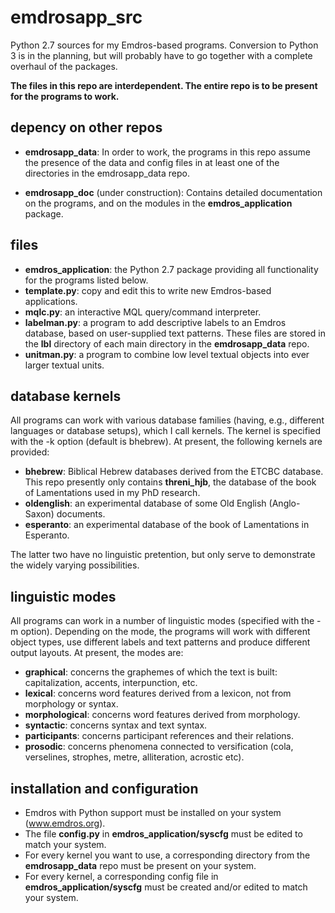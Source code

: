 # emdrosapp_src
Python 2.7 sources for my Emdros-based programs.
Conversion to Python 3 is in the planning, but will probably have
to go together with a complete overhaul of the packages.

**The files in this repo are interdependent. The entire repo is to be
present for the programs to work.**

## depency on other repos
* **emdrosapp_data**: In order to work, the programs in this repo assume the presence of
the data and config files in at least one of the directories in 
the emdrosapp_data repo.

* **emdrosapp_doc** (under construction): Contains detailed documentation on the programs, and on the modules in the **emdros_application** package.

## files

* **emdros_application**: the Python 2.7 package providing all functionality for the programs listed below.
* **template.py**: copy and edit this to write new Emdros-based applications.
* **mqlc.py**: an interactive MQL query/command interpreter. 
* **labelman.py**: a program to add descriptive labels to an Emdros database, based on 
    user-supplied text patterns. These files are stored in the **lbl** directory of
    each main directory in the **emdrosapp_data** repo. 
* **unitman.py**: a program to combine low level textual objects into ever larger textual
    units.

## database kernels
All programs can work with various database families (having, e.g., different languages or database setups),
which I call kernels. The kernel is specified with the -k option (default is bhebrew).
At present, the following kernels are provided:
* **bhebrew**: Biblical Hebrew databases derived from the ETCBC database. This repo presently only 
contains **threni_hjb**, the database of the book of Lamentations used in my PhD research.
* **oldenglish**: an experimental database of some Old English (Anglo-Saxon) documents.
* **esperanto**: an experimental database of the book of Lamentations in Esperanto.

The latter two have no linguistic pretention, but only serve to demonstrate the widely varying possibilities.

## linguistic modes
All programs can work in a number of linguistic modes (specified with the -m option).
Depending on the mode, the programs will work with different object types,
use different labels and text patterns and produce different output layouts.
At present, the modes are:

* **graphical**: concerns the graphemes of which the text is built: capitalization, accents, interpunction, etc.
* **lexical**: concerns word features derived from a lexicon, not from morphology or syntax.
* **morphological**: concerns word features derived from morphology.
* **syntactic**: concerns syntax and text syntax.
* **participants**: concerns participant references and their relations.
* **prosodic**: concerns phenomena connected to versification (cola, verselines, strophes, metre, alliteration, acrostic etc).

## installation and configuration
* Emdros with Python support must be installed on your system (www.emdros.org).
* The file **config.py** in **emdros_application/syscfg** must be edited to match your system.
* For every kernel you want to use, a corresponding directory from the **emdrosapp_data** repo must be present on your system.
* For every kernel, a corresponding config file in **emdros_application/syscfg** must be created and/or edited to match your system.
